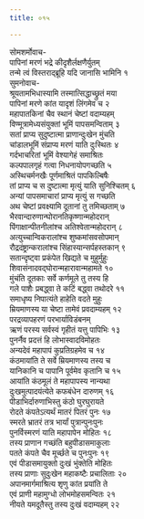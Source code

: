 ```yaml
---
title: ०१५

---
```

सोमशर्मोवाच-  
पापिनां मरणं भद्रे कीदृशैर्लक्षणैर्युतम्  
तन्मे त्वं विस्तराद्ब्रूहि यदि जानासि भामिनि १  
सुमनोवाच-  
श्रूयतामभिधास्यामि तस्मात्सिद्धाच्छ्रुतं मया  
पापिनां मरणे कांत यादृशं लिंगमेव च २  
महापातकिनां चैव स्थानं चेष्टां वदाम्यहम्  
विण्मूत्रामेध्यसंयुक्तां भूमिं पापसमन्विताम् ३  
सतां प्राप्य सुदुष्टात्मा प्राणान्दुःखेन मुंचति  
चांडालभूमिं संप्राप्य मरणं याति दुःस्थितः ४  
गर्दभाचरितां भूमिं वेश्यागेहं समाश्रितः  
कल्पपालगृहं गत्वा निधनायोपगच्छति ५  
अस्थिचर्मनखैः पूर्णमाश्रितं पापकिल्बिषैः  
तां प्राप्य च स दुष्टात्मा मृत्युं याति सुनिश्चितम् ६  
अन्यां पापसमाचारां प्राप्य मृत्युं स गच्छति  
अथ चेष्टां प्रवक्ष्यामि दूतानां तु तमिच्छताम् ७  
भैरवान्दारुणान्घोरानतिकृष्णान्महोदरान्  
पिंगाक्षान्पीतनीलांश्च अतिश्वेतान्महोदरान् ८  
अत्युच्चान्विकरालांश्च शुष्कमांसवसोपमान्  
रौद्रदंष्ट्रान्करालांश्च सिंहास्यान्सर्पहस्तकान् ९  
सतान्दृष्ट्वा प्रकंपेत खिद्यते च मुहुर्मुहुः  
शिवासंनादवद्घोरान्महारावान्महामते १०  
मुंचंति दूतकाः सर्वे कर्णमूले तु तस्य हि  
गले पाशैः प्रबद्ध्वा ते कटिं बद्ध्वा तथोदरे ११  
समाधृष्य निपात्यंते हाहेति वदते मुहुः  
म्रियमाणस्य या चेष्टा तामेवं प्रवदाम्यहम् १२  
परद्रव्यापहरणं परभार्याविडंबनम्  
ऋणं परस्य सर्वस्वं गृहीतं यत्तु पापिभिः १३  
पुनर्नैव प्रदत्तं हि लोभास्वादविमोहतः  
अन्यदेवं महापापं कुप्रतिग्रहमेव च १४  
कंठमायांति ते सर्वे म्रियमाणस्य तस्य च  
यानिकानि च पापानि पूर्वमेव कृतानि च १५  
आयांति कंठमूलं ते महापापस्य नान्यथा  
दुःखमुत्पादयंत्येते कफबंधेन दारुणम् १६  
पीडाभिर्दारुणाभिस्तु कंठो घुरघुरायते  
रोदते कंपतेऽत्यर्थं मातरं पितरं पुनः १७  
स्मरते भ्रातरं तत्र भार्यां पुत्रान्पुनःपुनः  
पुनर्विस्मरणं याति महापापेन मोहितः १८  
तस्य प्राणान गच्छंति बहुपीडासमाकुलाः  
पतते कंपते चैव मूर्च्छते च पुनःपुनः १९  
एवं पीडासमायुक्तो दुःखं भुंक्तेति मोहितः  
तस्य प्राणाः सुदुःखेन महाकष्टैः प्रचालिताः २०  
अपानमार्गमाश्रित्य शृणु कांत प्रयांति ते  
एवं प्राणी महामुग्धो लोभमोहसमन्वितः २१  
नीयते यमदूतैस्तु तस्य दुःखं वदाम्यहम् २२